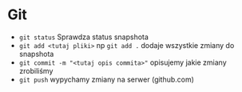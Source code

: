 # Git

- `git status` Sprawdza status snapshota
- `git add <tutaj pliki>` np `git add .` dodaje wszystkie zmiany do snapshota
- `git commit -m "<tutaj opis commita>"` opisujemy jakie zmiany zrobiliśmy
- `git push` wypychamy zmiany na serwer (github.com)